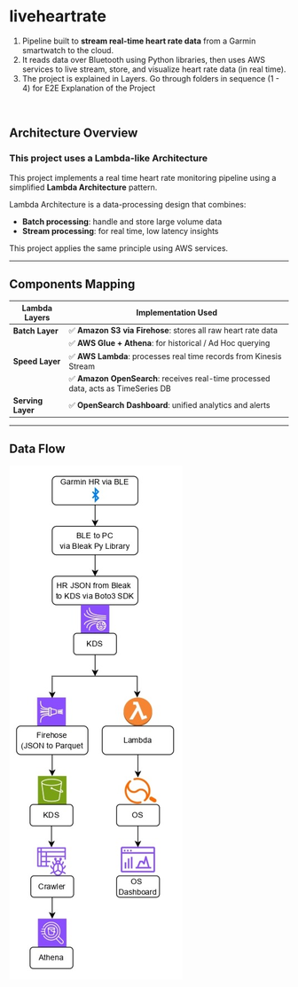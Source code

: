 # liveheartrate
1) Pipeline built to **stream real-time heart rate data** from a Garmin smartwatch to the cloud.
2) It reads data over Bluetooth using Python libraries, then uses AWS services to live stream, store, and visualize heart rate data (in real time).
3) The project is explained in Layers. Go through folders in sequence (1 - 4) for E2E Explanation of the Project

&nbsp;

## Architecture Overview

### This project uses a Lambda-like Architecture

This project implements a real time heart rate monitoring pipeline using a simplified **Lambda Architecture** pattern.

Lambda Architecture is a data-processing design that combines:
- **Batch processing**: handle and store large volume data
- **Stream processing**: for real time, low latency insights

This project applies the same principle using AWS services.

---

## Components Mapping

| Lambda Layers     | Implementation Used                                                                         |
|-------------------|---------------------------------------------------------------------------------------------|
| **Batch Layer**   | ✅ **Amazon S3 via Firehose**: stores all raw heart rate data                               |
|                   | ✅ **AWS Glue + Athena**: for historical / Ad Hoc querying                                  |
| **Speed Layer**   | ✅ **AWS Lambda**: processes real time records from Kinesis Stream                          |
|                   | ✅ **Amazon OpenSearch**: receives real-time processed data, acts as TimeSeries DB          |
| **Serving Layer** | ✅ **OpenSearch Dashboard**: unified analytics and alerts                                   |

---

## Data Flow

![High Level Data Flow over Tools](https://github.com/adiman1/liveheartrate/blob/0a2f8de1a3f68ac8a19e7b2890908e6a8047af2a/images/aws%20flow_page-0001.JPG)

